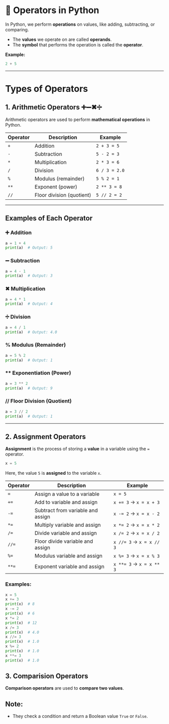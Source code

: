 # 💯 Operators in Python

In Python, we perform **operations** on values, like adding, subtracting, or comparing.

- The **values** we operate on are called **operands**.
- The **symbol** that performs the operation is called the **operator**.

**Example:**
```python
2 + 5
```

---

# Types of Operators

## 1. Arithmetic Operators ➕➖✖➗

Arithmetic operators are used to perform **mathematical operations** in Python.

| Operator | Description                  | Example       |
|----------|------------------------------|---------------|
| `+`      | Addition                     | `2 + 3 = 5`   |
| `-`      | Subtraction                  | `5 - 2 = 3`   | 
| `*`      | Multiplication               | `2 * 3 = 6`   | 
| `/`      | Division                     | `6 / 3 = 2.0` | 
| `%`      | Modulus (remainder)          | `5 % 2 = 1`   | 
| `**`     | Exponent (power)             | `2 ** 3 = 8`  | 
| `//`     | Floor division (quotient)    | `5 // 2 = 2`  |

---

## Examples of Each Operator

### ➕ Addition
```python
a = 1 + 4
print(a)  # Output: 5
```

### ➖ Subtraction
```python
a = 4 - 1
print(a)  # Output: 3
```

### ✖ Multiplication
```python
a = 4 * 1
print(a)  # Output: 4
```

### ➗ Division
```python
a = 4 / 1
print(a)  # Output: 4.0
```

### % Modulus (Remainder)
```python
a = 5 % 2
print(a)  # Output: 1
```

### ** Exponentiation (Power)
```python
a = 3 ** 2
print(a)  # Output: 9
```

### // Floor Division (Quotient)
```python
a = 3 // 2
print(a)  # Output: 1
```

---

## 2. Assignment Operators

**Assignment** is the process of storing a **value** in a variable using the `=` operator.
```python
x = 5
```
Here, the value `5` is **assigned** to the variable `x`.

| Operator | Description | Example |
|----------|-------------|---------|
| `=` | Assign a value to a variable | `x = 5` |
| `+=` | Add to variable and assign | `x += 3` → `x = x + 3` |
| `-=` | Subtract from variable and assign | `x -= 2` → `x = x - 2` |
| `*=` | Multiply variable and assign | `x *= 2` → `x = x * 2` |
| `/=` | Divide variable and assign | `x /= 2` → `x = x / 2` |
| `//=` | Floor divide variable and assign | `x //= 3` → `x = x // 3` |
| `%=` | Modulus variable and assign | `x %= 3` → `x = x % 3` |
| `**=` | Exponent variable and assign | `x **= 3` → `x = x ** 3` |

### Examples:
```python
x = 5
x += 3
print(x)  # 8
x -= 2
print(x)  # 6
x *= 2
print(x)  # 12
x /= 3
print(x)  # 4.0
x //= 3
print(x)  # 1.0
x %= 2
print(x)  # 1.0
x **= 3
print(x)  # 1.0
```
## 3. Comparision Operators
**Comparison operators** are used to **compare two values**.
## Note:
- They check a condition and return a Boolean value `True` or `False`.
